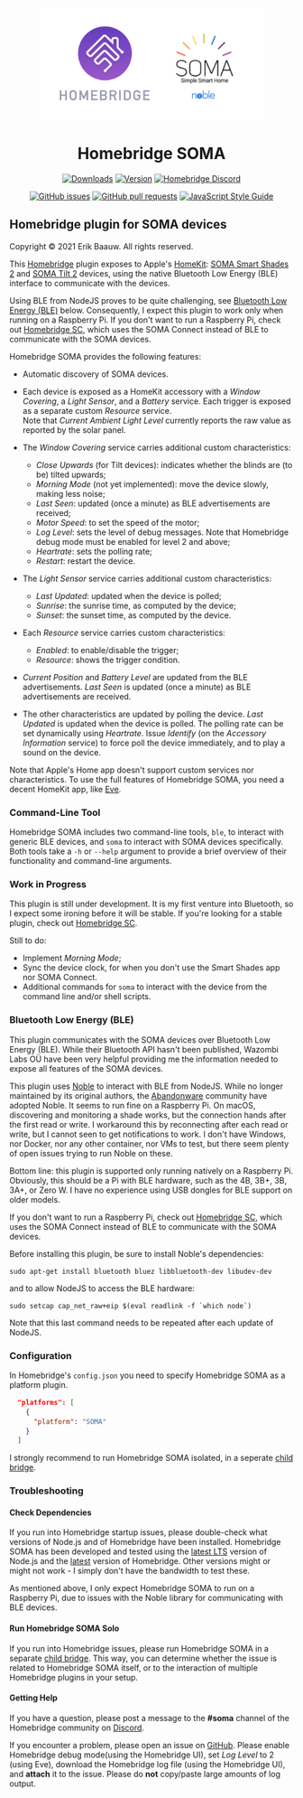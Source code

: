 <p align="center">
  <img src="homebridge-soma.png" height="200px">  
</p>
<span align="center">

# Homebridge SOMA
[![Downloads](https://img.shields.io/npm/dt/homebridge-soma.svg)](https://www.npmjs.com/package/homebridge-soma)
[![Version](https://img.shields.io/npm/v/homebridge-soma.svg)](https://www.npmjs.com/package/homebridge-soma)
[![Homebridge Discord](https://img.shields.io/discord/432663330281226270?color=728ED5&logo=discord&label=discord)](https://discord.gg/yGvADWt)
<!-- [![verified-by-homebridge](https://badgen.net/badge/homebridge/verified/purple)](https://github.com/homebridge/homebridge/wiki/Verified-Plugins) -->

[![GitHub issues](https://img.shields.io/github/issues/ebaauw/homebridge-soma)](https://github.com/ebaauw/homebridge-soma/issues)
[![GitHub pull requests](https://img.shields.io/github/issues-pr/ebaauw/homebridge-soma)](https://github.com/ebaauw/homebridge-soma/pulls)
[![JavaScript Style Guide](https://img.shields.io/badge/code_style-standard-brightgreen.svg)](https://standardjs.com)

</span>

## Homebridge plugin for SOMA devices
Copyright © 2021 Erik Baauw. All rights reserved.

This [Homebridge](https://github.com/homebridge/homebridge) plugin exposes
to Apple's [HomeKit](https://www.apple.com/ios/home/):
[SOMA Smart Shades 2](https://eu.somasmarthome.com) and
[SOMA Tilt 2](https://eu.somasmarthome.com/pages/smart-tilt) devices,
using the native Bluetooth Low Energy (BLE) interface to communicate with the
devices.

Using BLE from NodeJS proves to be quite challenging, see
[Bluetooth Low Energy (BLE)](bluetooth-low-energy-ble) below.
Consequently, I expect this plugin to work only when running on a Raspberry Pi.
If you don't want to run a Raspberry Pi, check out
[Homebridge SC](https://github.com/ebaauw/homebridge-sc), which uses the
SOMA Connect instead of BLE to communicate with the SOMA devices.

Homebridge SOMA provides the following features:
- Automatic discovery of SOMA devices.
- Each device is exposed as a HomeKit accessory with a _Window Covering_,
a _Light Sensor_, and a _Battery_ service.
Each trigger is exposed as a separate custom _Resource_ service.  
Note that _Current Ambient Light Level_ currently reports the raw value
as reported by the solar panel.

- The _Window Covering_ service carries additional custom characteristics:
  - _Close Upwards_ (for Tilt devices): indicates whether the blinds are (to be)
  tilted upwards;
  - _Morning Mode_ (not yet implemented): move the device slowly,
  making less noise;
  - _Last Seen_: updated (once a minute) as BLE advertisements are received;
  - _Motor Speed_: to set the speed of the motor;
  - _Log Level_: sets the level of debug messages.  Note that Homebridge debug
  mode must be enabled for level 2 and above;
  - _Heartrate_: sets the polling rate;
  - _Restart_: restart the device.


- The _Light Sensor_ service carries additional custom characteristics:
  - _Last Updated_: updated when the device is polled;
  - _Sunrise_: the sunrise time, as computed by the device;
  - _Sunset_: the sunset time, as computed by the device.


- Each _Resource_ service carries custom characteristics:
  - _Enabled_: to enable/disable the trigger;
  - _Resource_: shows the trigger condition.


- _Current Position_ and _Battery Level_ are updated from the BLE
advertisements.  _Last Seen_ is updated (once a minute) as BLE advertisements
are received.

- The other characteristics are updated by polling the device.
_Last Updated_ is updated when the device is polled.
The polling rate can be set dynamically using _Heartrate_.
Issue _Identify_ (on the _Accessory Information_ service) to force poll the
device immediately, and to play a sound on the device.

Note that Apple's Home app doesn't support custom services nor characteristics.
To use the full features of Homebridge SOMA, you need a decent HomeKit app,
like [Eve](https://www.evehome.com/en-us/eve-app).

### Command-Line Tool
Homebridge SOMA includes two command-line tools, `ble`, to interact with generic
BLE devices, and `soma` to interact with SOMA devices specifically.
Both tools take a `-h` or `--help` argument to provide a brief overview of
their functionality and command-line arguments.

### Work in Progress
This plugin is still under development.
It is my first venture into Bluetooth, so I expect some ironing before it
will be stable.
If you're looking for a stable plugin, check out
[Homebridge SC](https://github.com/ebaauw/homebridge-sc).

Still to do:
- Implement _Morning Mode_;
- Sync the device clock, for when you don't use the Smart Shades app
nor SOMA Connect.
- Additional commands for `soma` to interact with the device from the command
line and/or shell scripts.

### Bluetooth Low Energy (BLE)
This plugin communicates with the SOMA devices over Bluetooth Low Energy (BLE).
While their Bluetooth API hasn't been published,
Wazombi Labs OÜ have been very helpful providing me the information
needed to expose all features of the SOMA devices.

This plugin uses [Noble](https://github.com/abandonware/noble) to interact with
BLE from NodeJS.
While no longer maintained by its original authors, the
[Abandonware](https://abandonware.github.io) community have adopted Noble.
It seems to run fine on a Raspberry Pi.
On macOS, discovering and monitoring a shade works, but the connection hands
after the first read or write.
I workaround this by reconnecting after each read or write,
but I cannot seen to get notifications to work.
I don't have Windows, nor Docker, nor any other container, nor VMs to test, but
there seem plenty of open issues trying to run Noble on these.

Bottom line: this plugin is supported only running natively on a Raspberry Pi.
Obviously, this should be a Pi with BLE hardware, such as the 4B, 3B+, 3B, 3A+,
or Zero W.
I have no experience using USB dongles for BLE support on older models.

If you don't want to run a Raspberry Pi, check out
[Homebridge SC](https://github.com/ebaauw/homebridge-sc), which uses the
SOMA Connect instead of BLE to communicate with the SOMA devices.

Before installing this plugin, be sure to install Noble's dependencies:
```
sudo apt-get install bluetooth bluez libbluetooth-dev libudev-dev
```
and to allow NodeJS to access the BLE hardware:
```
sudo setcap cap_net_raw+eip $(eval readlink -f `which node`)
```
Note that this last command needs to be repeated after each update of NodeJS.

### Configuration
In Homebridge's `config.json` you need to specify Homebridge SOMA as a platform
plugin.
```json
  "platforms": [
    {
      "platform": "SOMA"
    }
  ]
```
I strongly recommend to run Homebridge SOMA isolated, in a seperate
[child bridge](https://github.com/homebridge/homebridge/wiki/Child-Bridges).

### Troubleshooting

#### Check Dependencies
If you run into Homebridge startup issues, please double-check what versions
of Node.js and of Homebridge have been installed.
Homebridge SOMA has been developed and tested using the
[latest LTS](https://nodejs.org/en/about/releases/) version of Node.js
and the [latest](https://www.npmjs.com/package/homebridge) version of Homebridge.
Other versions might or might not work - I simply don't have the bandwidth
to test these.

As mentioned above, I only expect Homebridge SOMA to run on a Raspberry Pi,
due to issues with the Noble library for communicating with BLE devices.

#### Run Homebridge SOMA Solo
If you run into Homebridge issues, please run Homebridge SOMA in a separate
[child bridge](https://github.com/homebridge/homebridge/wiki/Child-Bridges).
This way, you can determine whether the issue is related to Homebridge SOMA itself,
or to the interaction of multiple Homebridge plugins in your setup.

#### Getting Help
If you have a question, please post a message to the **#soma** channel of the
Homebridge community on [Discord](https://discord.gg/aCTWrqb).

If you encounter a problem, please open an issue on
[GitHub](https://github.com/ebaauw/homebridge-soma/issues).
Please enable Homebridge debug mode(using the Homebridge UI),
set _Log Level_ to 2 (using Eve),
download the Homebridge log file (using the Homebridge UI),
and **attach** it to the issue.
Please do **not** copy/paste large amounts of log output.
